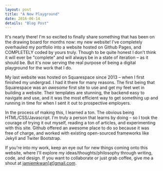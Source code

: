 ```yaml
---
layout: post
title: "A New Playground"
date: 2016-06-14
details: "Blog Post"
---
```


It's nearly there! I'm so excited to finally share something that has been on the drawing board for months now: my new website! I've completely overhauled my portfolio into a website hosted on Github Pages, and COMPLETELY coded by yours truly. Though to be quite honest I don't think it will ever be "complete" and will always be in a state of iteration – as it should be. But it's now serving the real purpose of being a digital playground for the work that I do.

My last website was hosted on Squarespace since 2013 – when I first finished my undergrad. I had it there for many reasons. The first being that Squarespace was an <i>awesome</i> first site to use and get my feet wet in building a website. Their templates are stunning, the backend easy to navigate and use, and it was the most efficient way to get something up and running in time for when I sent it out to prospective employers. 

In the process of making this, I learned a ton. The obvious being HTML/CSS/Javascript. I'm truly a person that learns by doing – so I took the courage of trying it out myself, reading a ton of articles, and experimenting with this site. Github offered an awesome place to do so because it was free of charge, and worked with existing open-sourced frameworks like Jekyll and Twiter Bootstrap. 

If you're into my work, keep an eye out for new things coming onto this website, where I'll explore my ideas/thoughts/philosophy through writing, code, and design. If you want to collaborate or just grab coffee, give me a shout at <a href="mailto:jamiemkwan@gmail.com?Subject=Hello!" target="_top">jamiemkwan[at]gmail.com</a>. 

